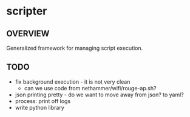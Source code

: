 # scripter
## OVERVIEW
Generalized framework for managing script execution.

## TODO
- fix background execution - it is not very clean
    - can we use code from nethammer/wifi/rouge-ap.sh?
- json printing pretty - do we want to move away from json? to yaml?
- process: print off logs
- write python library
